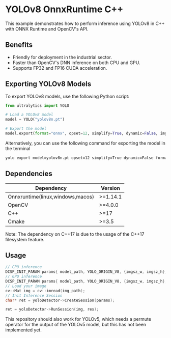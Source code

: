 # YOLOv8 OnnxRuntime C++

This example demonstrates how to perform inference using YOLOv8 in C++ with ONNX Runtime and OpenCV's API.

## Benefits

- Friendly for deployment in the industrial sector.
- Faster than OpenCV's DNN inference on both CPU and GPU.
- Supports FP32 and FP16 CUDA acceleration.

## Exporting YOLOv8 Models

To export YOLOv8 models, use the following Python script:

```python
from ultralytics import YOLO

# Load a YOLOv8 model
model = YOLO("yolov8n.pt")

# Export the model
model.export(format="onnx", opset=12, simplify=True, dynamic=False, imgsz=640)
```

Alternatively, you can use the following command for exporting the model in the terminal

```bash
yolo export model=yolov8n.pt opset=12 simplify=True dynamic=False format=onnx imgsz=640,640
```

## Dependencies

| Dependency                       | Version  |
| -------------------------------- | -------- |
| Onnxruntime(linux,windows,macos) | >=1.14.1 |
| OpenCV                           | >=4.0.0  |
| C++                              | >=17     |
| Cmake                            | >=3.5    |

Note: The dependency on C++17 is due to the usage of the C++17 filesystem feature.

## Usage

```c++
// CPU inference
DCSP_INIT_PARAM params{ model_path, YOLO_ORIGIN_V8, {imgsz_w, imgsz_h}, 0.1, 0.5, false};
// GPU inference
DCSP_INIT_PARAM params{ model_path, YOLO_ORIGIN_V8, {imgsz_w, imgsz_h}, 0.1, 0.5, true};
// Load your image
cv::Mat img = cv::imread(img_path);
// Init Inference Session
char* ret = yoloDetector->CreateSession(params);

ret = yoloDetector->RunSession(img, res);
```

This repository should also work for YOLOv5, which needs a permute operator for the output of the YOLOv5 model, but this has not been implemented yet.
